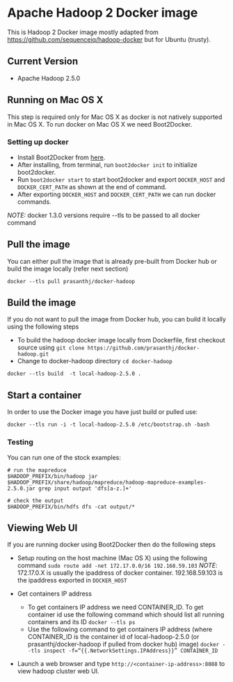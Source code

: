 # Apache Hadoop 2 Docker image


This is Hadoop 2 Docker image mostly adapted from https://github.com/sequenceiq/hadoop-docker but for Ubuntu (trusty).

## Current Version
* Apache Hadoop 2.5.0

## Running on Mac OS X

This step is required only for Mac OS X as docker is not natively supported in Mac OS X. To run docker on Mac OS X we need Boot2Docker.

### Setting up docker

* Install Boot2Docker from [here].
* After installing, from terminal, run `boot2docker init` to initialize boot2docker.
* Run `boot2docker start` to start boot2docker and export `DOCKER_HOST` and `DOCKER_CERT_PATH` as shown at the end of command.
* After exporting `DOCKER_HOST` and `DOCKER_CERT_PATH` we can run docker commands.

*NOTE:* docker 1.3.0 versions require --tls to be passed to all docker command

## Pull the image
You can either pull the image that is already pre-built from Docker hub or build the image locally (refer next section)
```
docker --tls pull prasanthj/docker-hadoop
```

## Build the image
If you do not want to pull the image from Docker hub, you can build it locally using the following steps
* To build the hadoop docker image locally from Dockerfile, first checkout source using
`git clone https://github.com/prasanthj/docker-hadoop.git`
* Change to docker-hadoop directory `cd docker-hadoop`

```
docker --tls build  -t local-hadoop-2.5.0 .
```
## Start a container

In order to use the Docker image you have just build or pulled use:

```
docker --tls run -i -t local-hadoop-2.5.0 /etc/bootstrap.sh -bash
```

### Testing

You can run one of the stock examples:

```
# run the mapreduce
$HADOOP_PREFIX/bin/hadoop jar $HADOOP_PREFIX/share/hadoop/mapreduce/hadoop-mapreduce-examples-2.5.0.jar grep input output 'dfs[a-z.]+'

# check the output
$HADOOP_PREFIX/bin/hdfs dfs -cat output/*
```

## Viewing Web UI
If you are running docker using Boot2Docker then do the following steps

 * Setup routing on the host machine (Mac OS X) using the following
   command `sudo route add -net 172.17.0.0/16 192.168.59.103`
_NOTE_: 172.17.0.X is usually the ipaddress of docker container. 192.168.59.103 is the ipaddress exported in `DOCKER_HOST`

 * Get containers IP address
	* To get containers IP address we need CONTAINER_ID. To get container id use the following command which should list all running containers and its ID
	`docker --tls ps`
	* Use the following command to get containers IP address (where CONTAINER_ID is the container id of local-hadoop-2.5.0 (or prasanthj/docker-hadoop if pulled from docker hub) image)
	`docker --tls inspect -f=“{{.NetworkSettings.IPAddress}}” CONTAINER_ID`

 * Launch a web browser and type `http://<container-ip-address>:8088` to view hadoop cluster web UI.

[here]:https://github.com/boot2docker/osx-installer/releases
